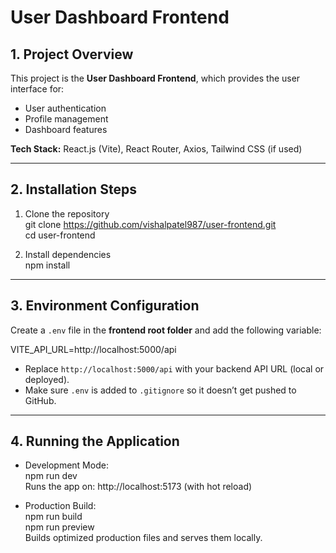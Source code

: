 # User Dashboard Frontend

## 1. Project Overview
This project is the **User Dashboard Frontend**, which provides the user interface for:
- User authentication
- Profile management
- Dashboard features

**Tech Stack:** React.js (Vite), React Router, Axios, Tailwind CSS (if used)

---

## 2. Installation Steps
1. Clone the repository  
   git clone https://github.com/vishalpatel987/user-frontend.git  
   cd user-frontend  

2. Install dependencies  
   npm install  

---

## 3. Environment Configuration
Create a `.env` file in the **frontend root folder** and add the following variable:

VITE_API_URL=http://localhost:5000/api

- Replace `http://localhost:5000/api` with your backend API URL (local or deployed).  
- Make sure `.env` is added to `.gitignore` so it doesn’t get pushed to GitHub.  

---

## 4. Running the Application
- Development Mode:  
  npm run dev  
  Runs the app on: http://localhost:5173 (with hot reload)  

- Production Build:  
  npm run build  
  npm run preview  
  Builds optimized production files and serves them locally.  



